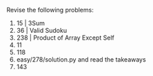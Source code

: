 Revise the following problems: 
1. 15 | 3Sum
2. 36 | Valid Sudoku
3. 238 | Product of Array Except Self
4. 11
5. 118
6. easy/278/solution.py and read the takeaways
7. 143
